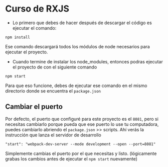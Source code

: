 # Curso de RXJS

* Lo primero que debes de hacer después de descargar el código es ejecutar el comando:

```
npm install
```
Ese comando descargará todos los módulos de node necesarios para ejecutar el proyecto.


* Cuando termine de instalar los node_modules, entonces podras ejecutar el proyecto de con el siguiente comando

```
npm start
```
Para que eso funcione, debes de ejecutar ese comando en el mismo directorio donde se encuentra el ```package.json```

## Cambiar el puerto
Por defecto, el puerto que configuré para este proyecto es el ```8081```, pero si necesitas cambiarlo porque pueda que ese puerto lo use tu computadora, puedes cambiarlo abriendo el ```package.json``` >> scripts. Ahí verás la instrucción que lanza el servidor de desarrollo

```
"start": "webpack-dev-server --mode development --open --port=8081"
```

Simplemente cambias el puerto por el que necesitas y listo. (lógicamente grabas los cambios antes de ejecutar el ```npm start``` nuevamente)


